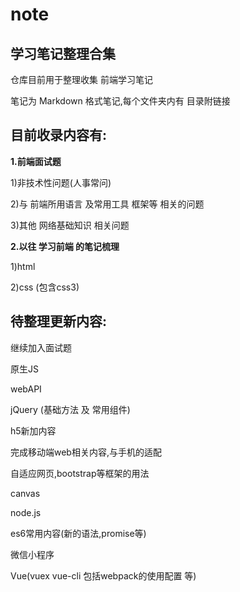 # note
## 学习笔记整理合集

仓库目前用于整理收集 前端学习笔记

笔记为 Markdown 格式笔记,每个文件夹内有 目录附链接

## 目前收录内容有:

**1.前端面试题**

   1)非技术性问题(人事常问)
  
   2)与 前端所用语言 及常用工具 框架等 相关的问题
  
   3)其他 网络基础知识 相关问题
 
**2.以往 学习前端 的笔记梳理**

   1)html
  
   2)css (包含css3)
  
## 待整理更新内容:

继续加入面试题

原生JS

webAPI

jQuery (基础方法 及 常用组件)

h5新加内容

完成移动端web相关内容,与手机的适配

自适应网页,bootstrap等框架的用法

canvas

node.js

es6常用内容(新的语法,promise等)

微信小程序

Vue(vuex vue-cli 包括webpack的使用配置 等)


